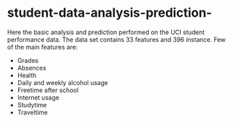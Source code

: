 # student-data-analysis-prediction-

Here the basic analysis and prediction performed on the UCI student performance data. The data set contains 33 features and 396 instance.
Few of the main features are:
* Grades
* Absences
* Health
* Daily and weekly alcohol usage
* Freetime after school
* Internet usage
* Studytime
* Traveltime
